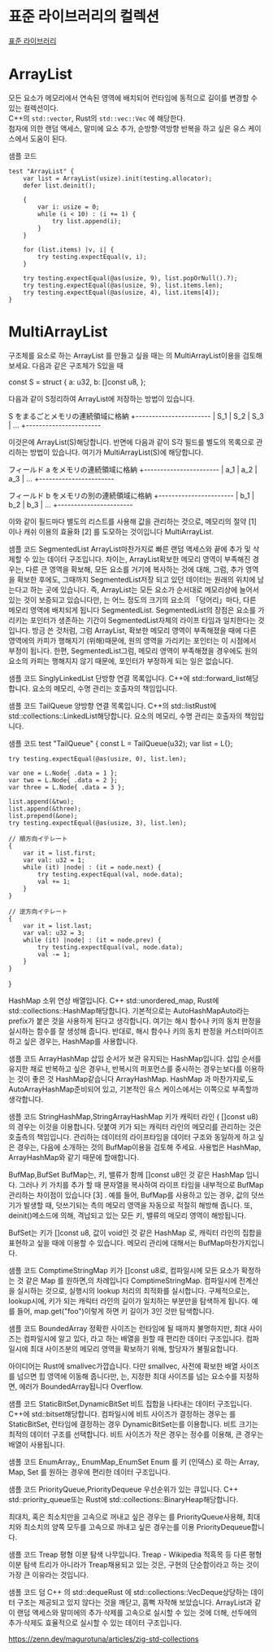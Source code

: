 # 표준 라이브러리의 컬렉션
[표준 라이브러리](https://ziglang.org/documentation/master/std/ )
   
 
# ArrayList
모든 요소가 메모리에서 연속된 영역에 배치되어 런타임에 동적으로 길이를 변경할 수 있는 컬렉션이다.  
C++의 `std::vector`, Rust의 `std::vec::Vec` 에 해당한다.  
첨자에 의한 랜덤 액세스, 말미에 요소 추가, 순방향·역방향 반복을 하고 싶은 유스 케이스에서 도움이 된다.  
  
샘플 코드    
```
test "ArrayList" {
    var list = ArrayList(usize).init(testing.allocator);
    defer list.deinit();

    {
        var i: usize = 0;
        while (i < 10) : (i += 1) {
            try list.append(i);
        }
    }

    for (list.items) |v, i| {
        try testing.expectEqual(v, i);
    }

    try testing.expectEqual(@as(usize, 9), list.popOrNull().?);
    try testing.expectEqual(@as(usize, 9), list.items.len);
    try testing.expectEqual(@as(usize, 4), list.items[4]);
}
```  
  

# MultiArrayList
구조체를 요소로 하는 ArrayList 를 만들고 싶을 때는 의 MultiArrayList이용을 검토해 보세요. 다음과 같은 구조체가 S있을 때

const S = struct {
    a: u32,
    b: []const u8,
};

다음과 같이 S정리하여 ArrayList에 저장하는 방법이 있습니다.

S をまるごとメモリの連続領域に格納
+-----------------------
| S_1 | S_2 | S_3 | ...
+-----------------------

이것은에 ArrayList(S)해당합니다.
반면에 다음과 같이 S각 필드를 별도의 목록으로 관리하는 방법이 있습니다. 여기가 MultiArrayList(S)에 해당합니다.

フィールド a をメモリの連続領域に格納
+-----------------------
| a_1 | a_2 | a_3 | ...
+-----------------------

フィールド b をメモリの別の連続領域に格納
+-----------------------
| b_1 | b_2 | b_3 | ...
+-----------------------

이와 같이 필드마다 별도의 리스트를 사용해 값을 관리하는 것으로, 메모리의 절약 [1] 이나 캐쉬 이용의 효율화 [2] 를 도모하는 것이입니다 MultiArrayList.

샘플 코드
SegmentedList
ArrayList마찬가지로 빠른 랜덤 액세스와 끝에 추가 및 삭제할 수 있는 데이터 구조입니다.
차이는, ArrayList확보한 메모리 영역이 부족해진 경우는, 다른 큰 영역을 확보해, 모든 요소를 ​​거기에 복사하는 것에 대해, 그럼, 추가 영역을 확보한 후에도, 그때까지 SegmentedList저장 되고 있던 데이터는 원래의 위치에 남는다고 하는 곳에 있습니다.
즉, ArrayList는 모든 요소가 순서대로 메모리상에 늘어서 있는 것이 보증되고 있습니다만, 는 어느 정도의 크기의 요소의 「덩어리」마다, 다른 메모리 영역에 배치되게 됩니다 SegmentedList.
SegmentedList의 장점은 요소를 가리키는 포인터가 생존하는 기간이 SegmentedList자체의 라이프 타임과 일치한다는 것입니다. 방금 쓴 것처럼, 그럼 ArrayList, 확보한 메모리 영역이 부족해졌을 때에 다른 영역에의 카피가 행해지기 (위해)때문에, 원의 영역을 가리키는 포인터는 이 시점에서 부정이 됩니다. 한편, SegmentedList그럼, 메모리 영역이 부족해졌을 경우에도 원의 요소의 카피는 행해지지 않기 때문에, 포인터가 부정하게 되는 일은 없습니다.

샘플 코드
SinglyLinkedList
단방향 연결 목록입니다. C++에 std::forward_list해당합니다.
요소의 메모리, 수명 관리는 호출자의 책임입니다.

샘플 코드
TailQueue
양방향 연결 목록입니다. C++의 std::listRust에 std::collections::LinkedList해당합니다.
요소의 메모리, 수명 관리는 호출자의 책임입니다.

샘플 코드
test "TailQueue" {
    const L = TailQueue(u32);
    var list = L{};

    try testing.expectEqual(@as(usize, 0), list.len);

    var one = L.Node{ .data = 1 };
    var two = L.Node{ .data = 2 };
    var three = L.Node{ .data = 3 };

    list.append(&two);
    list.append(&three);
    list.prepend(&one);
    try testing.expectEqual(@as(usize, 3), list.len);

    // 順方向イテレート
    {
        var it = list.first;
        var val: u32 = 1;
        while (it) |node| : (it = node.next) {
            try testing.expectEqual(val, node.data);
            val += 1;
        }
    }

    // 逆方向イテレート
    {
        var it = list.last;
        var val: u32 = 3;
        while (it) |node| : (it = node.prev) {
            try testing.expectEqual(val, node.data);
            val -= 1;
        }
    }
}

HashMap
소위 연상 배열입니다. C++ std::unordered_map, Rust에 std::collections::HashMap해당합니다.
기본적으로는 AutoHashMapAuto라는 prefix가 붙은 것을 사용하게 된다고 생각합니다. 여기는 해시 함수나 키의 동치 판정을 실시하는 함수를 잘 생성해 줍니다.
반대로, 해시 함수나 키의 동치 판정을 커스터마이즈 하고 싶은 경우는, HashMap를 사용합니다.

샘플 코드
ArrayHashMap
삽입 순서가 보관 유지되는 HashMap입니다. 삽입 순서를 유지한 채로 반복하고 싶은 경우나, 반복시의 퍼포먼스를 중시하는 경우는보다를 이용하는 것이 좋은 것 HashMap같습니다 ArrayHashMap.
HashMap 과 마찬가지로,도 AutoArrayHashMap준비되어 있고, 기본적인 유스 케이스에서는 이쪽으로 부족할까 생각합니다.

샘플 코드
StringHashMap,StringArrayHashMap
키가 캐릭터 라인 ( []const u8)의 경우는 이것을 이용합니다. 덧붙여 키가 되는 캐릭터 라인의 메모리를 관리하는 것은 호출측의 책임입니다. 관리하는 데이터의 라이프타임을 데이터 구조와 동일하게 하고 싶은 경우는, 다음에 소개하는 것의 BufMap이용을 검토해 주세요.
사용법은 HashMap, ArrayHashMap와 같기 때문에 할애합니다.

BufMap,BufSet
BufMap는, 키, 밸류가 함께 []const u8인 것 같은 HashMap 입니다.
그러나 키 가치를 추가 할 때 문자열을 복사하여 라이프 타임을 내부적으로 BufMap관리하는 차이점이 있습니다 [3] .
예를 들어, BufMap를 사용하고 있는 경우, 값의 덧쓰기가 발생할 때, 덧쓰기되는 측의 메모리 영역을 자동으로 적절히 해방해 줍니다. 또, deinit()메소드에 의해, 격납되고 있는 모든 키, 밸류의 메모리 영역이 해방됩니다.

BufSet는 키가 []const u8, 값이 void인 것 같은 HashMap 로, 캐릭터 라인의 집합을 표현하고 싶을 때에 이용할 수 있습니다.
메모리 관리에 대해서는 BufMap마찬가지입니다.

샘플 코드
ComptimeStringMap
키가 []const u8로, 컴파일시에 모든 요소가 확정하는 것 같은 Map 를 원하면,의 차례입니다 ComptimeStringMap.
컴파일시에 전계산을 실시하는 것으로, 실행시의 lookup 처리의 최적화를 실시합니다. 구체적으로는, lookup시에, 키가 되는 캐릭터 라인의 길이가 일치하는 부분만을 탐색하게 됩니다. 예를 들어, map.get("foo")이렇게 하면 키 길이가 3인 것만 탐색합니다.

샘플 코드
BoundedArray
정확한 사이즈는 런타임에 될 때까지 불명하지만, 최대 사이즈는 컴파일시에 알고 있다, 라고 하는 배열을 원할 때 편리한 데이터 구조입니다.
컴파일시에 최대 사이즈분의 메모리 영역을 확보하기 위해, 할당자가 불필요합니다.

아이디어는 Rust에 smallvec가깝습니다. 다만 smallvec, 사전에 확보한 배열 사이즈를 넘으면 힙 영역에 이동해 줍니다만, 는, 지정한 최대 사이즈를 넘는 요소수를 지정하면, 에러가 BoundedArray됩니다 Overflow.

샘플 코드
StaticBitSet,DynamicBitSet
비트 집합을 나타내는 데이터 구조입니다. C++에 std::bitset해당합니다.
컴파일시에 비트 사이즈가 결정하는 경우는 를 StaticBitSet, 런타임에 결정하는 경우 DynamicBitSet는를 이용합니다.
비트 크기는 최적의 데이터 구조를 선택합니다. 비트 사이즈가 작은 경우는 정수를 이용해, 큰 경우는 배열이 사용됩니다.

샘플 코드
EnumArray,, EnumMap_EnumSet
Enum 를 키 (인덱스) 로 하는 Array, Map, Set 를 원하는 경우에 편리한 데이터 구조입니다.

샘플 코드
PriorityQueue,PriorityDequeue
우선순위가 있는 큐입니다. C++ std::priority_queue또는 Rust에 std::collections::BinaryHeap해당합니다.

최대치, 혹은 최소치만을 고속으로 꺼내고 싶은 경우는 를 PriorityQueue사용해, 최대치와 최소치의 양쪽 모두를 고속으로 꺼내고 싶은 경우는를 이용 PriorityDequeue합니다.

샘플 코드
Treap
평형 이분 탐색 나무입니다. Treap - Wikipedia
적흑목 등 다른 평형 이분 탐색 트리가 아니라가 Treap채용되고 있는 것은, 구현의 단순함이라고 하는 것이 가장 큰 이유라는 것입니다.

샘플 코드
덤
C++ 의 std::dequeRust 에 std::collections::VecDeque상당하는 데이터 구조는 제공되고 있지 않다는 것을 깨닫고, 흠뻑 자작해 보았습니다.
ArrayList과 같이 랜덤 액세스와 말미에의 추가·삭제를 고속으로 실시할 수 있는 것에 더해, 선두에의 추가·삭제도 효율적으로 실시할 수 있는 데이터 구조입니다.

  

  
https://zenn.dev/magurotuna/articles/zig-std-collections